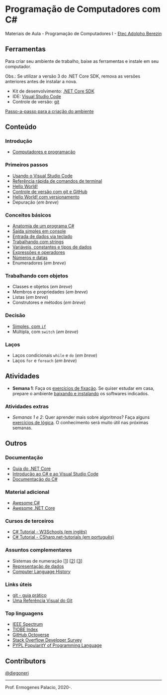 # Programação de Computadores com C#

Materiais de Aula - Programação de Computadores I - [Etec Adolpho Berezin](http://eteab.com.br/)

## Ferramentas

Para criar seu ambiente de trabalho, baixe as ferramentas e instale em seu computador.

Obs.: Se utilizar a versão 3 do .NET Core SDK, remova as versões anteriores antes de instalar a nova.

* Kit de desenvolvimento: [.NET Core SDK](https://dotnet.microsoft.com/download)
* IDE: [Visual Studio Code](https://code.visualstudio.com/download)
* Controle de versão: [git](https://git-scm.com/downloads)

[Passo-a-passo para a criação do ambiente](content/ambiente.md)

## Conteúdo

### Introdução

* [Computadores e programação](https://docs.google.com/presentation/d/18qCmMcKVhIM3L_yF0PAjHQBgt6JRTIJIim8F6jGhIPM/edit?usp=sharing)

### Primeiros passos

* [Usando o Visual Studio Code](content/vscode.md)
* [Referência rápida de comandos de terminal](content/terminal.md)
* [Hello World!](content/helloworld.md)
* [Controle de versão com git e GitHub](content/github.md)
* [Hello World! com versionamento](content/helloworld-git.md)
* Depuração (_em breve_)

### Conceitos básicos
* [Anatomia de um programa C#](content/anatomia.md)
* [Saída simples em console](content/saida-console.md)
* [Entrada de dados via teclado](content/entrada-teclado.md)
* [Trabalhando com strings](content/string.md)
* [Variáveis, constantes e tipos de dados](content/variaveis.md)
* [Expressões e operadores](content/operadores.md)
* [Números e datas](content/numeros-datas.md)
* Enumeradores (_em breve_)

### Trabalhando com objetos
* Classes e objetos (_em breve_)
* Membros e propriedades (_em breve_)
* Listas (_em breve_)
* Construtores e métodos (_em breve_)

### Decisão
* [Simples, com `if`](content/if.md)
* Múltipla, com `switch` (_em breve_)

### Laços
* Laços condicionais `while` e `do` (_em breve_)
* Laços `for` e `foreach` (_em breve_)

## Atividades

* **Semana 1**: Faça os [exercícios de fixação](https://forms.gle/mWy8rnAaiTrQfgCbA). Se quiser estudar em casa, prepare o ambiente [baixando e instalando](#ferramentas) os softwares indicados.


### Atividades extras

* _Semanas 1 e 2_: Quer aprender mais sobre algoritmos? Faça alguns [exercícios de lógica](https://github.com/ermogenes/aulas-logica-programacao/blob/master/exercises/logica_1.MD). O conhecimento será muito útil nas próximas semanas.

## Outros
### Documentação

* [Guia do .NET Core](https://docs.microsoft.com/pt-br/dotnet/core/)
* [Introdução ao C# e ao Visual Studio Code](https://docs.microsoft.com/pt-br/dotnet/core/tutorials/with-visual-studio-code)
* [Documentação do C#](https://docs.microsoft.com/pt-br/dotnet/csharp/)

### Material adicional

* [Awesome C#](https://github.com/uhub/awesome-c-sharp)
* [Awesome .NET Core](https://github.com/thangchung/awesome-dotnet-core)

### Cursos de terceiros

* [C# Tutorial - W3Schools (em inglês)](https://www.w3schools.com/cs/)
* [C# Tutorial - CSharp.net-tutorials (em português)](https://csharp.net-tutorials.com/pt/104/iniciando/introducao/)

### Assuntos complementares

* Sistemas de numeração [[1](http://www.inf.ufsc.br/~bosco.sobral/downloads/Livro-Java-Como-Programar-Deitel-Ed6/additional/addnlApps/jhtp6_appE_NumberSystems.pdf)] [[2](https://pt.wikibooks.org/wiki/Eletr%C3%B4nica_Digital/Sistemas_de_Numera%C3%A7%C3%A3o)] [[3](http://www.mecaweb.com.br/eletronica/content/e_numeracao)]
* [Representação de dados](https://www.ntu.edu.sg/home/ehchua/programming/java/DataRepresentation.html)
* [Computer Language History](https://www.levenez.com/lang/)

### Links úteis

* [git - guia prático](https://rogerdudler.github.io/git-guide/index.pt_BR.html)
* [Uma Referência Visual do Git](http://marklodato.github.io/visual-git-guide/index-pt.html)

### Top linguagens

* [IEEE Spectrum](https://spectrum.ieee.org/computing/software/the-top-programming-languages-2019)
* [TIOBE Index](https://www.tiobe.com/tiobe-index/)
* [GitHub Octoverse](https://octoverse.github.com/#top-languages)
* [Stack Overflow Developer Survey](https://insights.stackoverflow.com/survey/2019#most-popular-technologies)
* [PYPL PopularitY of Programming Language](http://pypl.github.io/PYPL.html)

## Contributors

[@diegoneri](https://github.com/diegoneri)

----
Prof. Ermogenes Palacio, 2020-.
